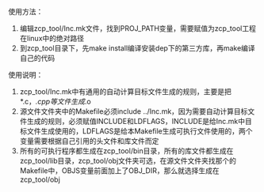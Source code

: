 使用方法：<br>
1. 编辑zcp_tool/Inc.mk文件，找到PROJ_PATH变量，需要赋值为zcp_tool工程在linux中的绝对路径<br>
2. 到zcp_tool目录下，先make install编译安装dep下的第三方库，再make编译自己的代码<br>

使用说明：<br>
1. zcp_tool/Inc.mk中有通用的自动计算目标文件生成的规则，主要是把*.c，*.cpp等文件生成*.o<br>
2. 源文件文件夹中的Makefile必须include ../Inc.mk，因为需要自动计算目标文件生成的规则，必须赋值INCLUDE和LDFLAGS，INCLUDE是给Inc.mk中目标文件生成使用的，LDFLAGS是给本Makefile生成可执行文件使用的，两个变量需要根据自己引用的头文件和库文件而定<br>
3. 所有的可执行程序都生成在zcp_tool/bin目录，所有的库文件都生成在zcp_tool/lib目录，zcp_tool/obj文件夹可选，在源文件文件夹找那个的Makefile中，OBJS变量前面加上了OBJ_DIR，那么就选择生成在zcp_tool/obj<br>

